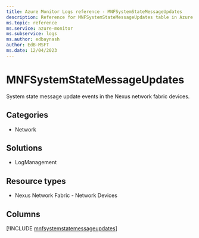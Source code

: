 ```yaml
---
title: Azure Monitor Logs reference - MNFSystemStateMessageUpdates
description: Reference for MNFSystemStateMessageUpdates table in Azure Monitor Logs.
ms.topic: reference
ms.service: azure-monitor
ms.subservice: logs
ms.author: edbaynash
author: EdB-MSFT
ms.date: 12/04/2023
---
```


# MNFSystemStateMessageUpdates

System state message update events in the Nexus network fabric devices.

## Categories

- Network
## Solutions

- LogManagement
## Resource types

- Nexus Network Fabric - Network Devices

            


## Columns
  
[!INCLUDE [mnfsystemstatemessageupdates](../includes/mnfsystemstatemessageupdates-include.md)]
